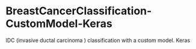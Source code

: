 # BreastCancerClassification-CustomModel-Keras
IDC (invasive ductal carcinoma ) classification with a custom model. Keras
